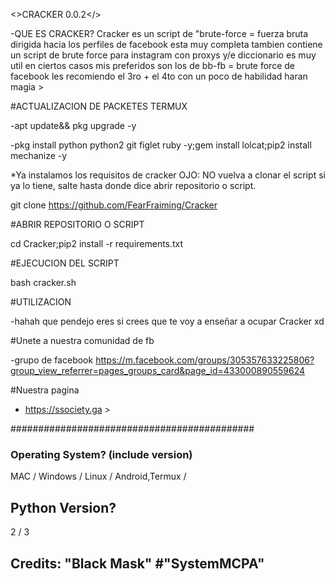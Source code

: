 <>CRACKER 0.0.2</>

-QUE ES CRACKER?
Cracker es un script de "brute-force = fuerza bruta dirigida hacia los perfiles de facebook esta muy completa tambien contiene un script de brute force para instagram con proxys y/e diccionario es muy util en ciertos casos mis preferidos son los de bb-fb = brute force de facebook les recomiendo el 3ro + el 4to con un poco de habilidad haran magia >

#ACTUALIZACION DE PACKETES TERMUX

-apt update&& pkg upgrade -y

-pkg install python python2 git figlet ruby -y;gem install lolcat;pip2 install mechanize -y

*Ya instalamos los requisitos de cracker OJO: NO vuelva a clonar el script si ya lo tiene, salte hasta donde dice abrir repositorio o script.

git clone https://github.com/FearFraiming/Cracker

#ABRIR REPOSITORIO O SCRIPT

cd Cracker;pip2 install -r requirements.txt

#EJECUCION DEL SCRIPT

bash cracker.sh

#UTILIZACION

-hahah que pendejo eres si crees que te voy a enseñar a ocupar Cracker xd


#Unete a nuestra comunidad de fb 

-grupo de facebook 
https://m.facebook.com/groups/305357633225806?group_view_referrer=pages_groups_card&page_id=433000890559624

#Nuestra pagina

- https://ssociety.ga >

############################################

### Operating System? (include version)
MAC / Windows / Linux / Android,Termux /

## Python Version?
2 / 3

## Credits: "Black Mask" #"SystemMCPA"
